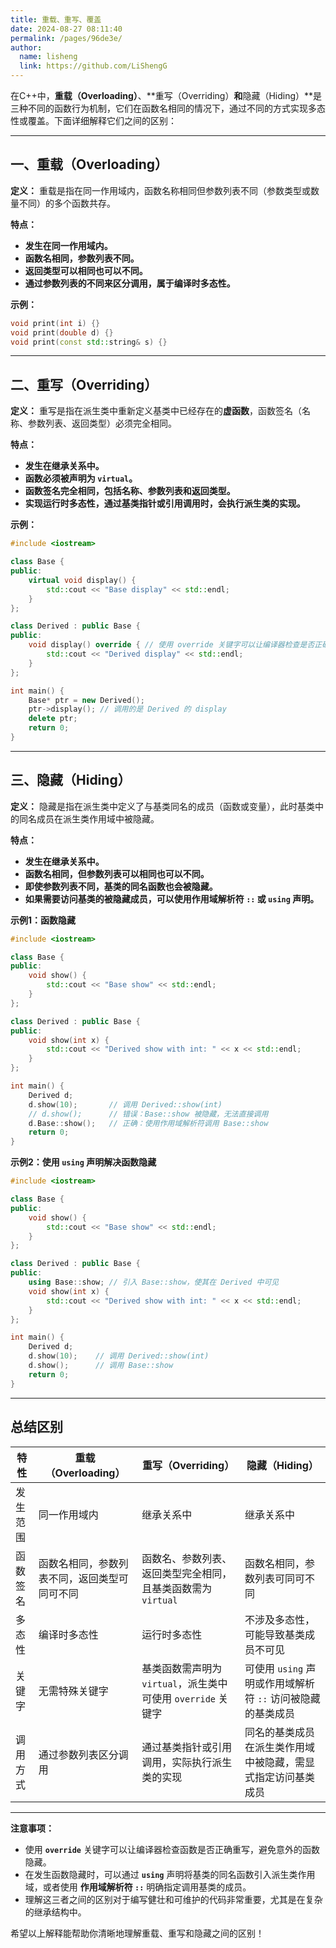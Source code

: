 ```yaml
---
title: 重载、重写、覆盖
date: 2024-08-27 08:11:40
permalink: /pages/96de3e/
author: 
  name: lisheng
  link: https://github.com/LiShengG
---
```

在C++中，**重载（Overloading）**、**重写（Overriding）**和**隐藏（Hiding）**是三种不同的函数行为机制，它们在函数名相同的情况下，通过不同的方式实现多态性或覆盖。下面详细解释它们之间的区别：

---

## 一、重载（Overloading）

**定义：**
重载是指在同一作用域内，函数名称相同但参数列表不同（参数类型或数量不同）的多个函数共存。

**特点：**
- **发生在同一作用域内。**
- **函数名相同，参数列表不同。**
- **返回类型可以相同也可以不同。**
- **通过参数列表的不同来区分调用，属于编译时多态性。**
  
**示例：**
```cpp
void print(int i) {}
void print(double d) {}
void print(const std::string& s) {}

```

---

## 二、重写（Overriding）

**定义：**
重写是指在派生类中重新定义基类中已经存在的**虚函数**，函数签名（名称、参数列表、返回类型）必须完全相同。

**特点：**
- **发生在继承关系中。**
- **函数必须被声明为 `virtual`。**
- **函数签名完全相同，包括名称、参数列表和返回类型。**
- **实现运行时多态性，通过基类指针或引用调用时，会执行派生类的实现。**
  
**示例：**
```cpp
#include <iostream>

class Base {
public:
    virtual void display() {
        std::cout << "Base display" << std::endl;
    }
};

class Derived : public Base {
public:
    void display() override { // 使用 override 关键字可以让编译器检查是否正确重写
        std::cout << "Derived display" << std::endl;
    }
};

int main() {
    Base* ptr = new Derived();
    ptr->display(); // 调用的是 Derived 的 display
    delete ptr;
    return 0;
}
```

---

## 三、隐藏（Hiding）

**定义：**
隐藏是指在派生类中定义了与基类同名的成员（函数或变量），此时基类中的同名成员在派生类作用域中被隐藏。

**特点：**
- **发生在继承关系中。**
- **函数名相同，但参数列表可以相同也可以不同。**
- **即使参数列表不同，基类的同名函数也会被隐藏。**
- **如果需要访问基类的被隐藏成员，可以使用作用域解析符 `::` 或 `using` 声明。**

**示例1：函数隐藏**
```cpp
#include <iostream>

class Base {
public:
    void show() {
        std::cout << "Base show" << std::endl;
    }
};

class Derived : public Base {
public:
    void show(int x) {
        std::cout << "Derived show with int: " << x << std::endl;
    }
};

int main() {
    Derived d;
    d.show(10);       // 调用 Derived::show(int)
    // d.show();      // 错误：Base::show 被隐藏，无法直接调用
    d.Base::show();   // 正确：使用作用域解析符调用 Base::show
    return 0;
}
```

**示例2：使用 `using` 声明解决函数隐藏**
```cpp
#include <iostream>

class Base {
public:
    void show() {
        std::cout << "Base show" << std::endl;
    }
};

class Derived : public Base {
public:
    using Base::show; // 引入 Base::show，使其在 Derived 中可见
    void show(int x) {
        std::cout << "Derived show with int: " << x << std::endl;
    }
};

int main() {
    Derived d;
    d.show(10);    // 调用 Derived::show(int)
    d.show();      // 调用 Base::show
    return 0;
}
```

---

## 总结区别

| 特性     | 重载（Overloading）                          | 重写（Overriding）                                           | 隐藏（Hiding）                                               |
| -------- | -------------------------------------------- | ------------------------------------------------------------ | ------------------------------------------------------------ |
| 发生范围 | 同一作用域内                                 | 继承关系中                                                   | 继承关系中                                                   |
| 函数签名 | 函数名相同，参数列表不同，返回类型可同可不同 | 函数名、参数列表、返回类型完全相同，且基类函数需为 `virtual` | 函数名相同，参数列表可同可不同                               |
| 多态性   | 编译时多态性                                 | 运行时多态性                                                 | 不涉及多态性，可能导致基类成员不可见                         |
| 关键字   | 无需特殊关键字                               | 基类函数需声明为 `virtual`，派生类中可使用 `override` 关键字 | 可使用 `using` 声明或作用域解析符 `::` 访问被隐藏的基类成员  |
| 调用方式 | 通过参数列表区分调用                         | 通过基类指针或引用调用，实际执行派生类的实现                 | 同名的基类成员在派生类作用域中被隐藏，需显式指定访问基类成员 |

---

**注意事项：**
- 使用 **`override`** 关键字可以让编译器检查函数是否正确重写，避免意外的函数隐藏。
- 在发生函数隐藏时，可以通过 **`using`** 声明将基类的同名函数引入派生类作用域，或者使用 **作用域解析符 `::`** 明确指定调用基类的成员。
- 理解这三者之间的区别对于编写健壮和可维护的代码非常重要，尤其是在复杂的继承结构中。

希望以上解释能帮助你清晰地理解重载、重写和隐藏之间的区别！